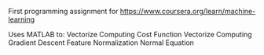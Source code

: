 First programming assignment for https://www.coursera.org/learn/machine-learning

Uses MATLAB to:
	Vectorize Computing Cost Function
	Vectorize Computing Gradient Descent
	Feature Normalization
	Normal Equation